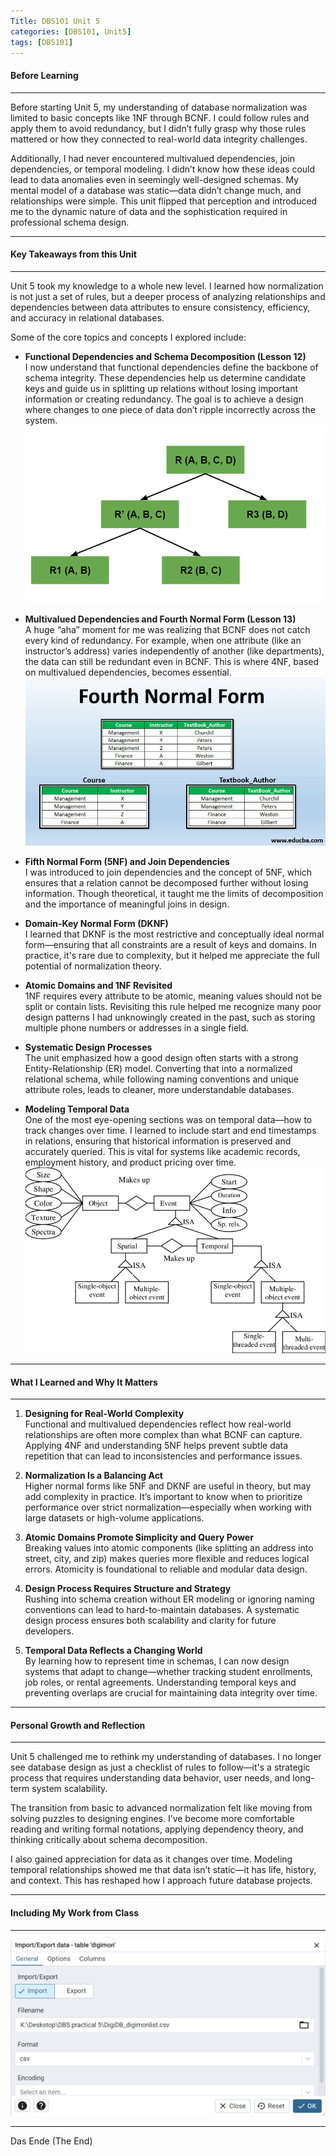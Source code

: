 ```yaml
---
Title: DBS101 Unit 5  
categories: [DBS101, Unit5]  
tags: [DBS101]  
---
```


#### Before Learning  
----  
Before starting Unit 5, my understanding of database normalization was limited to basic concepts like 1NF through BCNF. I could follow rules and apply them to avoid redundancy, but I didn’t fully grasp why those rules mattered or how they connected to real-world data integrity challenges.

Additionally, I had never encountered multivalued dependencies, join dependencies, or temporal modeling. I didn’t know how these ideas could lead to data anomalies even in seemingly well-designed schemas. My mental model of a database was static—data didn’t change much, and relationships were simple. This unit flipped that perception and introduced me to the dynamic nature of data and the sophistication required in professional schema design.

----

#### Key Takeaways from this Unit  
----  

Unit 5 took my knowledge to a whole new level. I learned how normalization is not just a set of rules, but a deeper process of analyzing relationships and dependencies between data attributes to ensure consistency, efficiency, and accuracy in relational databases.

Some of the core topics and concepts I explored include:

- **Functional Dependencies and Schema Decomposition (Lesson 12)**  
  I now understand that functional dependencies define the backbone of schema integrity. These dependencies help us determine candidate keys and guide us in splitting up relations without losing important information or creating redundancy. The goal is to achieve a design where changes to one piece of data don’t ripple incorrectly across the system.
![alt text](../dependies.png)

- **Multivalued Dependencies and Fourth Normal Form (Lesson 13)**  
  A huge “aha” moment for me was realizing that BCNF does not catch every kind of redundancy. For example, when one attribute (like an instructor’s address) varies independently of another (like departments), the data can still be redundant even in BCNF. This is where 4NF, based on multivalued dependencies, becomes essential.
![alt text](<../4th form.jpg>)

- **Fifth Normal Form (5NF) and Join Dependencies**  
  I was introduced to join dependencies and the concept of 5NF, which ensures that a relation cannot be decomposed further without losing information. Though theoretical, it taught me the limits of decomposition and the importance of meaningful joins in design.

- **Domain-Key Normal Form (DKNF)**  
  I learned that DKNF is the most restrictive and conceptually ideal normal form—ensuring that all constraints are a result of keys and domains. In practice, it's rare due to complexity, but it helped me appreciate the full potential of normalization theory.

- **Atomic Domains and 1NF Revisited**  
  1NF requires every attribute to be atomic, meaning values should not be split or contain lists. Revisiting this rule helped me recognize many poor design patterns I had unknowingly created in the past, such as storing multiple phone numbers or addresses in a single field.

- **Systematic Design Processes**  
  The unit emphasized how a good design often starts with a strong Entity-Relationship (ER) model. Converting that into a normalized relational schema, while following naming conventions and unique attribute roles, leads to cleaner, more understandable databases.

- **Modeling Temporal Data**  
  One of the most eye-opening sections was on temporal data—how to track changes over time. I learned to include start and end timestamps in relations, ensuring that historical information is preserved and accurately queried. This is vital for systems like academic records, employment history, and product pricing over time.
![alt text](../Spatio-temporal-data-model.png)
----

#### What I Learned and Why It Matters  
----  

1. **Designing for Real-World Complexity**  
   Functional and multivalued dependencies reflect how real-world relationships are often more complex than what BCNF can capture. Applying 4NF and understanding 5NF helps prevent subtle data repetition that can lead to inconsistencies and performance issues.

2. **Normalization Is a Balancing Act**  
   Higher normal forms like 5NF and DKNF are useful in theory, but may add complexity in practice. It’s important to know when to prioritize performance over strict normalization—especially when working with large datasets or high-volume applications.

3. **Atomic Domains Promote Simplicity and Query Power**  
   Breaking values into atomic components (like splitting an address into street, city, and zip) makes queries more flexible and reduces logical errors. Atomicity is foundational to reliable and modular data design.

4. **Design Process Requires Structure and Strategy**  
   Rushing into schema creation without ER modeling or ignoring naming conventions can lead to hard-to-maintain databases. A systematic design process ensures both scalability and clarity for future developers.

5. **Temporal Data Reflects a Changing World**  
   By learning how to represent time in schemas, I can now design systems that adapt to change—whether tracking student enrollments, job roles, or rental agreements. Understanding temporal keys and preventing overlaps are crucial for maintaining data integrity over time.

----

#### Personal Growth and Reflection  
-----  

Unit 5 challenged me to rethink my understanding of databases. I no longer see database design as just a checklist of rules to follow—it's a strategic process that requires understanding data behavior, user needs, and long-term system scalability.

The transition from basic to advanced normalization felt like moving from solving puzzles to designing engines. I’ve become more comfortable reading and writing formal notations, applying dependency theory, and thinking critically about schema decomposition.

I also gained appreciation for data as it changes over time. Modeling temporal relationships showed me that data isn’t static—it has life, history, and context. This has reshaped how I approach future database projects.

----

#### Including My Work from Class  
----
![alt text](<../claswork 5.png>)

----

Das Ende (The End)
